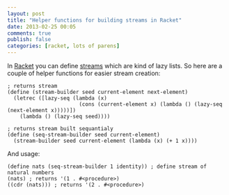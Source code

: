 ```yaml
---
layout: post
title: "Helper functions for building streams in Racket"
date: 2013-02-25 00:05
comments: true
publish: false
categories: [racket, lots of parens]
---
```


In [Racket](http://racket-lang.org) you can define [streams](http://docs.racket-lang.org/reference/streams.html) which are kind of lazy lists.
 So here are a couple of helper functions for easier stream creation:
``` racket
; returns stream
(define (stream-builder seed current-element next-element)
  (letrec ([lazy-seq (lambda (x)
                       (cons (current-element x) (lambda () (lazy-seq (next-element x)))))])
    (lambda () (lazy-seq seed))))

; returns stream built sequantialy
(define (seq-stream-builder seed current-element)
  (stream-builder seed current-element (lambda (x) (+ 1 x))))
```
And usage:

``` racket
(define nats (seq-stream-builder 1 identity)) ; define stream of natural numbers
(nats) ; returns '(1 . #<procedure>)
((cdr (nats))) ; returns '(2 . #<procedure>)
```